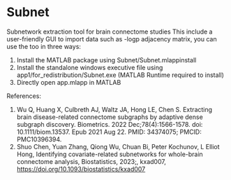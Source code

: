 # Subnet
Subnetwork extraction tool for brain connectome studies
This include a user-friendly GUI to import data such as -logp adjacency matrix, you can use the too in three ways:
1. Install the MATLAB package using Subnet/Subnet.mlappinstall
2. Install the standalone windows executive file using app1/for_redistribution/Subnet.exe (MATLAB Runtime required to install)
3. Directly open app.mlapp in MATLAB
   
References:

1. Wu Q, Huang X, Culbreth AJ, Waltz JA, Hong LE, Chen S. Extracting brain disease-related connectome subgraphs by adaptive dense subgraph discovery. Biometrics. 2022 Dec;78(4):1566-1578. doi: 10.1111/biom.13537. Epub 2021 Aug 22. PMID: 34374075; PMCID: PMC10396394.
2. Shuo Chen, Yuan Zhang, Qiong Wu, Chuan Bi, Peter Kochunov, L Elliot Hong, Identifying covariate-related subnetworks for whole-brain connectome analysis, Biostatistics, 2023;, kxad007, https://doi.org/10.1093/biostatistics/kxad007
